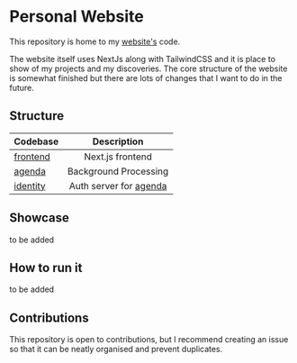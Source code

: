 # Personal Website

This repository is home to my [website's](https://davidilie.com) code.

The website itself uses NextJs along with TailwindCSS and it is place to show of my projects and my discoveries. The core structure of the website is somewhat finished but there are lots of changes that I want to do in the future.

## Structure

| Codebase             |           Description            |
| :------------------- | :------------------------------: |
| [frontend](frontend) |         Next.js frontend         |
| [agenda](agenda)     |      Background Processing       |
| [identity](identity) | Auth server for [agenda](agenda) |

## Showcase

to be added

## How to run it

to be added

## Contributions

This repository is open to contributions, but I recommend creating an issue so that it can be neatly organised and prevent duplicates.
